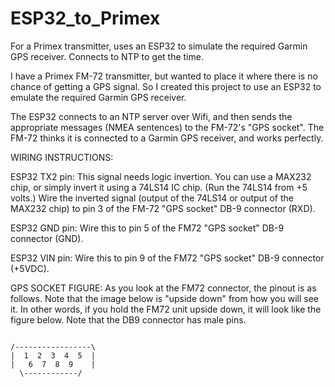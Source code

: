 # ESP32_to_Primex
For a Primex transmitter, uses an ESP32 to simulate the required Garmin GPS receiver. Connects to NTP to get the time.

I have a Primex FM-72 transmitter, but wanted to place it where there is no chance of getting a GPS signal. So I created
this project to use an ESP32 to emulate the required Garmin GPS receiver.

The ESP32 connects to an NTP server over Wifi, and then sends the appropriate messages (NMEA sentences) to the FM-72's "GPS socket".
The FM-72 thinks it is connected to a Garmin GPS receiver, and works perfectly.

WIRING INSTRUCTIONS:

ESP32 TX2 pin: This signal needs logic invertion. You can use a MAX232 chip, or simply invert it using a 74LS14 IC chip. (Run the 74LS14 from +5 volts.) Wire the inverted signal (output of the 74LS14 or output of the MAX232 chip) to pin 3 of the FM-72 "GPS socket" DB-9 connector (RXD).

ESP32 GND pin: Wire this to pin 5 of the FM72 "GPS socket" DB-9 connector (GND).

ESP32 VIN pin: Wire this to pin 9 of the FM72 "GPS socket" DB-9 connector (+5VDC).

GPS SOCKET FIGURE:
As you look at the FM72 connector, the pinout is as follows.
Note that the image below is "upside down" from how you will see it.
   In other words, if you hold the FM72 unit upside down, it will look
   like the figure below.
Note that the DB9 connector has male pins.

<pre><code>
/-----------------\
|  1  2  3  4  5  |
|   6  7  8  9    |
  \------------/
</code></pre>

